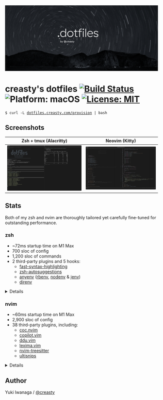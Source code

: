 ![creasty's dotfiles](./docs/images/cover.png)

creasty's dotfiles [![Build Status](https://github.com/creasty/dotfiles/actions/workflows/provisioning.yml/badge.svg)](https://github.com/creasty/dotfiles/actions/workflows/provisioning.yml) ![Platform: macOS](https://img.shields.io/badge/Platform-macOS-lightgrey) [![License: MIT](https://img.shields.io/badge/License-MIT-yellow.svg)](./LICENSE.txt)
==================

<pre><code>$ curl -L <a href="https://dotfiles.creasty.com/provision">dotfiles.creasty.com/provision</a> | bash</code></pre>

Screenshots
-----------

| Zsh + tmux (Alacritty) | Neovim (Kitty) |
|---|---|
| ![](./docs/images/screenshots/tmux.png) | ![](./docs/images/screenshots/neovim.png) |

Stats
-----

Both of my zsh and nvim are thoroughly tailored yet carefully fine-tuned for outstanding performance.

### zsh

- ~72ms startup time on M1 Max
- 700 sloc of config
- 1,200 sloc of commands
- 2 third-party plugins and 5 hooks:
  - [fast-syntax-highlighting](https://github.com/zdharma-continuum/fast-syntax-highlighting)
  - [zsh-autosuggestions](https://github.com/zsh-users/zsh-autosuggestions)
  - [anyenv](https://github.com/anyenv/anyenv) ([rbenv](https://github.com/rbenv/rbenv), [nodenv](https://github.com/nodenv/nodenv) & [jenv](https://github.com/jenv/jenv))
  - [direnv](https://github.com/direnv/direnv)

<details>

```sh-session
$ hyperfine --warmup 3 --prepare 'sleep 0.1' 'zsh -i -c exit'
$ cloc --exclude-dir=plugins,bash --lang-no-ext=zsh shell
$ cloc bin
$ ls shell/zsh/plugins | wc -l
```

Profiling:

```sh-session
$ ZSH_PROF_ENABLED=1 zsh -i -c exit
```

</details>

### nvim

- ~60ms startup time on M1 Max
- 2,900 sloc of config
- 38 third-party plugins, including:
  - [coc.nvim](https://github.com/neoclide/coc.nvim)
  - [copilot.vim](https://github.com/github/copilot.vim)
  - [ddu.vim](https://github.com/Shougo/ddu.vim)
  - [lexima.vim](https://github.com/cohama/lexima.vim)
  - [nvim-treesitter](https://github.com/nvim-treesitter/nvim-treesitter)
  - [ultisnips](https://github.com/SirVer/ultisnips)

<details>

```sh-session
$ hyperfine --warmup 3 --prepare 'sleep 0.1' 'nvim --headless -c quit'
$ cloc --exclude-dir=dein,template nvim
$ rg --no-heading '^\[\[plugins' nvim/dein/*.toml | wc -l
```

Profiling:

```sh-session
$ nvim --headless --startuptime /dev/stdout -c quit
```

</details>

Author
------

Yuki Iwanaga / [@creasty](https://github.com/creasty)
